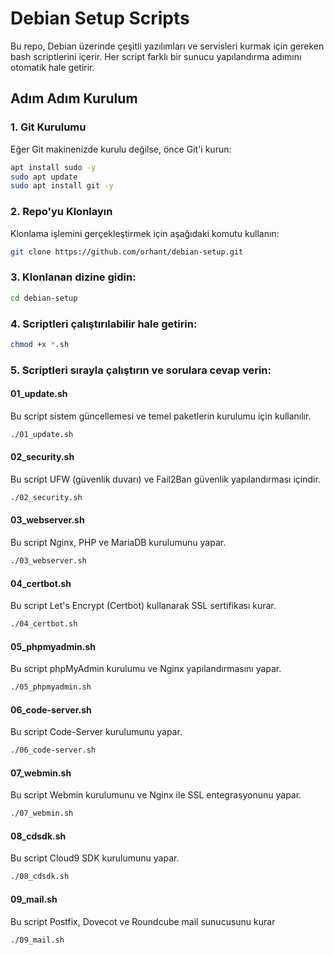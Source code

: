 # Debian Setup Scripts

Bu repo, Debian üzerinde çeşitli yazılımları ve servisleri kurmak için gereken bash scriptlerini içerir. Her script farklı bir sunucu yapılandırma adımını otomatik hale getirir.

## Adım Adım Kurulum

### 1. Git Kurulumu
Eğer Git makinenizde kurulu değilse, önce Git'i kurun:

```bash
apt install sudo -y
sudo apt update
sudo apt install git -y 
```
### 2. Repo'yu Klonlayın
Klonlama işlemini gerçekleştirmek için aşağıdaki komutu kullanın:

```bash
git clone https://github.com/orhant/debian-setup.git
```

### 3. Klonlanan dizine gidin:

```bash
cd debian-setup
```

### 4. Scriptleri çalıştırılabilir hale getirin:

```bash
chmod +x *.sh
```
### 5. Scriptleri sırayla çalıştırın ve sorulara cevap verin:

####  01_update.sh
Bu script sistem güncellemesi ve temel paketlerin kurulumu için kullanılır.

```bash
./01_update.sh
```

####  02_security.sh
Bu script UFW (güvenlik duvarı) ve Fail2Ban güvenlik yapılandırması içindir.

```bash
./02_security.sh
```

####  03_webserver.sh
Bu script Nginx, PHP ve MariaDB kurulumunu yapar.

```bash
./03_webserver.sh
```

####  04_certbot.sh
Bu script Let's Encrypt (Certbot) kullanarak SSL sertifikası kurar.

```bash
./04_certbot.sh
```

####  05_phpmyadmin.sh
Bu script phpMyAdmin kurulumu ve Nginx yapılandırmasını yapar.

```bash
./05_phpmyadmin.sh
```

####  06_code-server.sh
Bu script Code-Server kurulumunu yapar.

```bash
./06_code-server.sh
```

####  07_webmin.sh
Bu script Webmin kurulumunu ve Nginx ile SSL entegrasyonunu yapar.

```bash
./07_webmin.sh
```

####  08_cdsdk.sh
Bu script Cloud9 SDK kurulumunu yapar.

```bash
./08_cdsdk.sh
```

####  09_mail.sh
Bu script Postfix, Dovecot ve Roundcube mail sunucusunu kurar

```bash
./09_mail.sh
```